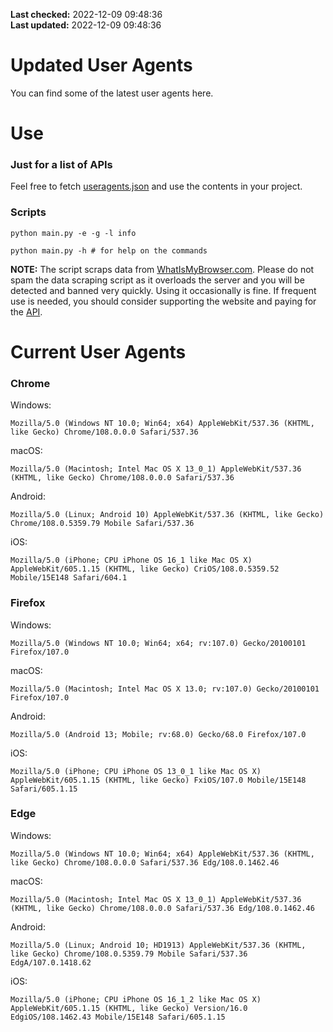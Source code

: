 **Last checked:** 2022-12-09 09:48:36  
**Last updated:** 2022-12-09 09:48:36  

# Updated User Agents
You can find some of the latest user agents here.

# Use

### Just for a list of APIs

Feel free to fetch [useragents.json](https://raw.githubusercontent.com/tmxkn1/UpdatedUserAgents/master/useragents.json) and use the contents in your project.

### Scripts

```
python main.py -e -g -l info

python main.py -h # for help on the commands
```
**NOTE:** The script scraps data from [WhatIsMyBrowser.com](https://www.whatismybrowser.com). Please do not spam the data scraping script as it overloads the server and you will be detected and banned very quickly. Using it occasionally is fine. If frequent use is needed, you should consider supporting the website and paying for the [API](https://developers.whatismybrowser.com/api/).

# Current User Agents
### Chrome

Windows:
```
Mozilla/5.0 (Windows NT 10.0; Win64; x64) AppleWebKit/537.36 (KHTML, like Gecko) Chrome/108.0.0.0 Safari/537.36
```

macOS:
```
Mozilla/5.0 (Macintosh; Intel Mac OS X 13_0_1) AppleWebKit/537.36 (KHTML, like Gecko) Chrome/108.0.0.0 Safari/537.36
```

Android:
```
Mozilla/5.0 (Linux; Android 10) AppleWebKit/537.36 (KHTML, like Gecko) Chrome/108.0.5359.79 Mobile Safari/537.36
```

iOS:
```
Mozilla/5.0 (iPhone; CPU iPhone OS 16_1 like Mac OS X) AppleWebKit/605.1.15 (KHTML, like Gecko) CriOS/108.0.5359.52 Mobile/15E148 Safari/604.1
```

### Firefox

Windows:
```
Mozilla/5.0 (Windows NT 10.0; Win64; x64; rv:107.0) Gecko/20100101 Firefox/107.0
```

macOS:
```
Mozilla/5.0 (Macintosh; Intel Mac OS X 13.0; rv:107.0) Gecko/20100101 Firefox/107.0
```

Android:
```
Mozilla/5.0 (Android 13; Mobile; rv:68.0) Gecko/68.0 Firefox/107.0
```

iOS:
```
Mozilla/5.0 (iPhone; CPU iPhone OS 13_0_1 like Mac OS X) AppleWebKit/605.1.15 (KHTML, like Gecko) FxiOS/107.0 Mobile/15E148 Safari/605.1.15
```

###  Edge

Windows:
```
Mozilla/5.0 (Windows NT 10.0; Win64; x64) AppleWebKit/537.36 (KHTML, like Gecko) Chrome/108.0.0.0 Safari/537.36 Edg/108.0.1462.46
```

macOS:
```
Mozilla/5.0 (Macintosh; Intel Mac OS X 13_0_1) AppleWebKit/537.36 (KHTML, like Gecko) Chrome/108.0.0.0 Safari/537.36 Edg/108.0.1462.46
```

Android:
```
Mozilla/5.0 (Linux; Android 10; HD1913) AppleWebKit/537.36 (KHTML, like Gecko) Chrome/108.0.5359.79 Mobile Safari/537.36 EdgA/107.0.1418.62
```

iOS:
```
Mozilla/5.0 (iPhone; CPU iPhone OS 16_1_2 like Mac OS X) AppleWebKit/605.1.15 (KHTML, like Gecko) Version/16.0 EdgiOS/108.1462.43 Mobile/15E148 Safari/605.1.15
```
